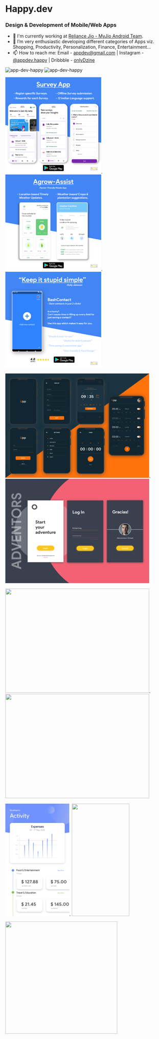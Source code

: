 # Happy.dev
### Design & Development of Mobile/Web Apps

- 🔭 I'm currently working at [Reliance Jio - MyJio Android Team](https://www.jio.com/).
- 🌱 I’m very enthusiastic developing different categories of Apps viz. Shopping, Productivity, Personalization, Finance, Entertainment...
- 📫 How to reach me: Email - [appdev@gmail.com](appdev.happy@gmail.com)  |   Instagram - [@appdev.happy](https://www.instagram.com/appdev.happy/)   |   Dribbble - [onlyDzine](https://dribbble.com/onlyDzine)

<p align="left"> <img src="https://komarev.com/ghpvc/?username=app-dev-happy&label=Profile Views&color=brightgreen&style=plastic" alt="app-dev-happy" />
  <img src="https://komarev.com/ghpvc/?username=app-dev-happy&label=Repo Views&color=blue&style=plastic" alt="app-dev-happy" />
</p>

[<img src="https://github.com/app-dev-happy/Happy/blob/main/InstaPost5_SurveyApp.jpg" width="300" height="300">](https://www.instagram.com/p/CCggWAeAzFJ/). [<img src="https://github.com/app-dev-happy/Happy/blob/main/InstaPost5_AgrowAssist.jpg" width="300" height="300">](https://www.instagram.com/p/CCghrdxgckz/). [<img src="https://github.com/app-dev-happy/Happy/blob/main/InstaPost4_BashContacts.jpg" width="300" height="300">](https://www.instagram.com/p/CCTw1qygyjH/)

[<img src="https://github.com/app-dev-happy/Happy/blob/main/AlarmApp.jpg" width="450" height="325">](https://dribbble.com/shots/11982963-Alarm-Mobile-Application). [<img src="https://github.com/app-dev-happy/Happy/blob/main/Adventors.jpg" width="450" height="325">](https://dribbble.com/shots/11987555-Adventors-Mobile-Application)

[<img src="https://cdn.dribbble.com/users/4631982/screenshots/11980936/media/3709e30f47386f85344ae0066c7cc001.jpg" width="450" height="325">](https://dribbble.com/shots/11980936-Survey-Mobile-Application). [<img src="https://cdn.dribbble.com/users/4631982/screenshots/12025457/media/f506c71b8e708df42fade1a87bfc2d38.jpg" width="450" height="325">](https://dribbble.com/shots/12025457-Eiffel-Tower-Gold)

[<img src="https://github.com/app-dev-happy/Happy/blob/main/ExpenseTracker.jpg" width="200" height="350">](https://www.instagram.com/p/CCTpN7iAIMM/). [<img src="https://github.com/app-dev-happy/Happy/blob/main/DashboardScreen2%20%E2%80%93%201.jpg" width="180" height="350">](https://www.instagram.com/p/CEUiUqVAdgs/)

[<img src="https://github.com/app-dev-happy/app-dev-happy/blob/main/IMG_20201111_232111_446.jpg" width="350" height="350">](https://www.instagram.com/p/CCTpN7iAIMM/)
